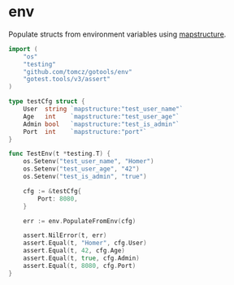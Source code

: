 # env

Populate structs from environment variables using [mapstructure](https://github.com/mitchellh/mapstructure).

```go
import (
	"os"
	"testing"
	"github.com/tomcz/gotools/env"
	"gotest.tools/v3/assert"
)

type testCfg struct {
	User  string `mapstructure:"test_user_name"`
	Age   int    `mapstructure:"test_user_age"`
	Admin bool   `mapstructure:"test_is_admin"`
	Port  int    `mapstructure:"port"`
}

func TestEnv(t *testing.T) {
	os.Setenv("test_user_name", "Homer")
	os.Setenv("test_user_age", "42")
	os.Setenv("test_is_admin", "true")

	cfg := &testCfg{
		Port: 8080,
	}

	err := env.PopulateFromEnv(cfg)

	assert.NilError(t, err)
	assert.Equal(t, "Homer", cfg.User)
	assert.Equal(t, 42, cfg.Age)
	assert.Equal(t, true, cfg.Admin)
	assert.Equal(t, 8080, cfg.Port)
}
```
